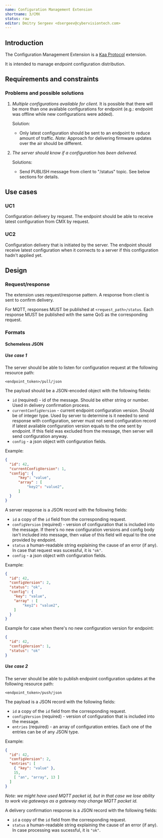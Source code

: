 ```yaml
---
name: Configuration Management Extension
shortname: 3/CMX
status: raw
editor: Dmitry Sergeev <dsergeev@cybervisiontech.com>
---
```


## Introduction

The Configuration Management Extension is a [Kaa Protocol](/0001-kaa-protocol/README.md) extension.

It is intended to manage endpoint configuration distribution.

## Requirements and constraints
### Problems and possible solutions

1. _Multiple configurations available for client._ It is possible that there will be more than one available configurations for endpoint (e.g.: endpoint was offline while new configurations were added).
   
   Solution:
   - Only latest configuration should be sent to an endpoint to reduce amount of traffic.
_Note:_ Approach for delivering firmware updates over the air should be different.

2. _The server should know if a configuration has been delivered._ 

   Solutions:
   - Send PUBLISH message from client to "/status" topic. See below sections for details.

## Use cases

### UC1
Configuration delivery by request. The endpoint should be able to receive latest configuration from CMX by request.

### UC2
Configuration delivery that is initiated by the server. The endpoint should receive latest configuration when it connects to a server if this configuration hadn't applied yet.

## Design

### Request/response
The extension uses request/response pattern. A response from client is sent to confirm delivery.

For MQTT, responses MUST be published at `<request_path>/status`. Each response MUST be published with the same QoS as the corresponding request.

### Formats
#### Schemeless JSON
##### Use case 1
The server should be able to listen for configuration request at the following resource path:
```
<endpoint_token>/pull/json
```

The payload should be a JSON-encoded object with the following fields:
- `id` (required) - id of the message. Should be either string or number. Used in delivery confirmation process.
- `currentConfigVersion` - current endpoint configuration version. Should be of integer type. Used by server to determine is it needed to send response with configuration, server must not send configuration record if latest available configuration version equals to the one sent by endpoint. If this field was excluded from the message, then server will send configuration anyway.
- `config` - a json object with configuration fields.

Example:
```json
{
  "id": 42,
  "currentConfigVersion": 1,
  "config": {
      "key": "value",
      "array" : [
          "key2": "value2",
      ]
  }
}
```

A server response is a JSON record with the following fields:
- `id` a copy of the `id` field from the corresponding request.
- `configVersion` (required) - version of configuration that is included into the message. If there's no new configuration versions and config body isn't included into message, then value of this field will equal to the one provided by endpoint.
- `status` a human-readable string explaining the cause of an error (if any). In case that request was sucessful, it is `"ok"`.
- `config` - a json object with configuration fields.

Example:
```json
{
  "id": 42,
  "configVersion": 2,
  "status": "ok",
  "config": {
    "key": "value",
    "array" : [
        "key2": "value2",
    ]
  }
}
```

Example for case when there's no new configuration version for endpoint:
```json
{
  "id": 42,
  "configVersion": 1,
  "status": "ok"
}
``` 

##### Use case 2
The server should be able to publish endpoint configuration updates at the following resource path:
```
<endpoint_token>/push/json
```


The payload is a JSON record with the following fields:
- `id` a copy of the `id` field from the corresponding request.
- `configVersion` (required) - version of configuration that is included into the message.
- `entries` (required) - an array of configuration entries. Each one of the entries can be of any JSON type.

Example:
```json
{
  "id": 42,
  "configVersion": 2,
  "entries": [
    { "key": "value" },
    15,
    [ "an", "array", 13 ]
  ]
}
```

_Note: we might have used MQTT packet id, but in that case we lose ability to work via gateways as a gateway may change MQTT packet id._

A delivery confirmation response is a JSON record with the following fields:
- `id` a copy of the `id` field from the corresponding request.
- `status` a human-readable string explaining the cause of an error (if any). In case processing was sucessful, it is `"ok"`.